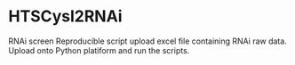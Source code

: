 # HTSCysl2RNAi
RNAi screen
Reproducible script upload excel file containing RNAi raw data. Upload onto Python platiform and run the scripts. 
